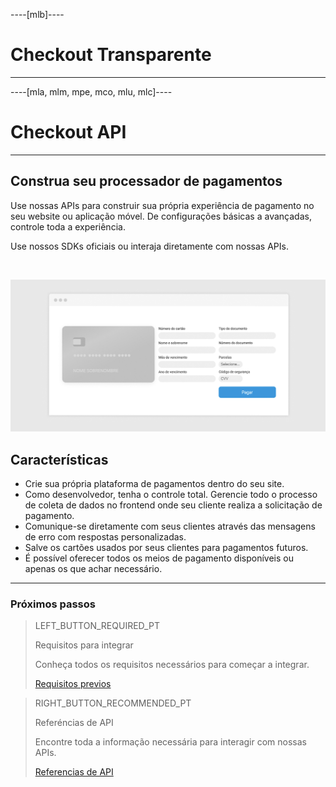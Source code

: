 ----[mlb]----
# Checkout Transparente
------------
----[mla, mlm, mpe, mco, mlu, mlc]----
# Checkout API
------------

## Construa seu processador de pagamentos

Use nossas APIs para construir sua própria experiência de pagamento no seu website ou aplicação móvel. De configurações básicas a avançadas, controle toda a experiência.

Use nossos SDKs oficiais ou interaja diretamente com nossas APIs.

<br>

![API-payment](/images/api/api-intro-pt.png)

## Características

* Crie sua própria plataforma de pagamentos dentro do seu site.
* Como desenvolvedor, tenha o controle total. Gerencie todo o processo de coleta de dados no frontend onde seu cliente realiza a solicitação de pagamento.
* Comunique-se diretamente com seus clientes através das mensagens de erro com respostas personalizadas.
* Salve os cartões usados por seus clientes para pagamentos futuros.
* É possível oferecer todos os meios de pagamento disponíveis ou apenas os que achar necessário.

---
### Próximos passos

> LEFT_BUTTON_REQUIRED_PT
>
> Requisitos para integrar
>
> Conheça todos os requisitos necessários para começar a integrar.
>
> [Requisitos previos](https://www.mercadopago[FAKER][URL][DOMAIN]/developers/pt/guides/online-payments/checkout-api/previous-requirements/)

> RIGHT_BUTTON_RECOMMENDED_PT
>
> Referéncias de API
>
> Encontre toda a informação necessária para interagir com nossas APIs.
>
> [Referencias de API](https://www.mercadopago[FAKER][URL][DOMAIN]/developers/pt/reference/)
